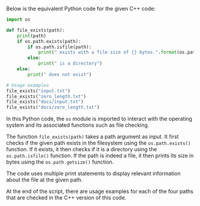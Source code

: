 Below is the equivalent Python code for the given C++ code:

```python
import os

def file_exists(path): 
    print(path)
    if os.path.exists(path):
        if os.path.isfile(path):
            print(" exists with a file size of {} bytes.".format(os.path.getsize(path))))
        else:
            print(" is a directory")
    else:
        print(" does not exist")

# Usage examples 
file_exists("input.txt") 
file_exists("zero_length.txt") 
file_exists("docs/input.txt")  
file_exists("docs/zero_length.txt") 
```
In this Python code, the `os` module is imported to interact with the operating system and its associated functions such as file checking. 

The function `file_exists(path)` takes a path argument as input. It first checks if the given path exists in the filesystem using the `os.path.exists()` function. If it exists, it then checks if it is a directory using the `os.path.isfile()` function. If the path is indeed a file, it then prints its size in bytes using the `os.path.getsize()` function.

The code uses multiple print statements to display relevant information about the file at the given path.

At the end of the script, there are usage examples for each of the four paths that are checked in the C++ version of this code.
